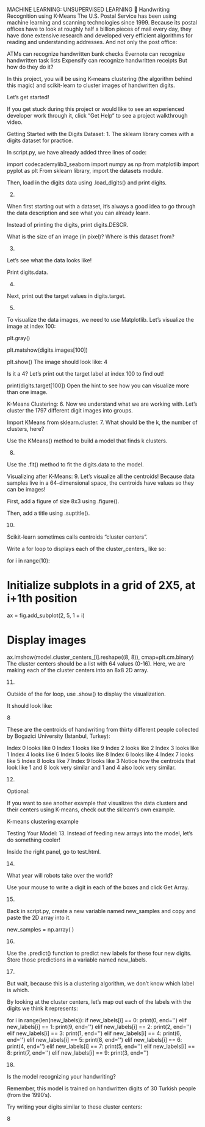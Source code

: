 MACHINE LEARNING: UNSUPERVISED LEARNING 🤖
Handwriting Recognition using K-Means
The U.S. Postal Service has been using machine learning and scanning technologies since 1999. Because its postal offices have to look at roughly half a billion pieces of mail every day, they have done extensive research and developed very efficient algorithms for reading and understanding addresses. And not only the post office:

ATMs can recognize handwritten bank checks
Evernote can recognize handwritten task lists
Expensify can recognize handwritten receipts
But how do they do it?

In this project, you will be using K-means clustering (the algorithm behind this magic) and scikit-learn to cluster images of handwritten digits.

Let’s get started!

If you get stuck during this project or would like to see an experienced developer work through it, click “Get Help“ to see a project walkthrough video.


Getting Started with the Digits Dataset:
1.
The sklearn library comes with a digits dataset for practice.

In script.py, we have already added three lines of code:

import codecademylib3_seaborn
import numpy as np
from matplotlib import pyplot as plt
From sklearn library, import the datasets module.

Then, load in the digits data using .load_digits() and print digits.


2.
When first starting out with a dataset, it’s always a good idea to go through the data description and see what you can already learn.

Instead of printing the digits, print digits.DESCR.

What is the size of an image (in pixel)?
Where is this dataset from?

3.
Let’s see what the data looks like!

Print digits.data.


4.
Next, print out the target values in digits.target.


5.
To visualize the data images, we need to use Matplotlib. Let’s visualize the image at index 100:

plt.gray() 

plt.matshow(digits.images[100])

plt.show()
The image should look like: 4

Is it a 4? Let’s print out the target label at index 100 to find out!

print(digits.target[100])
Open the hint to see how you can visualize more than one image.


K-Means Clustering:
6.
Now we understand what we are working with. Let’s cluster the 1797 different digit images into groups.

Import KMeans from sklearn.cluster.
7.
What should be the k, the number of clusters, here?

Use the KMeans() method to build a model that finds k clusters.


8.
Use the .fit() method to fit the digits.data to the model.

Visualizing after K-Means:
9.
Let’s visualize all the centroids! Because data samples live in a 64-dimensional space, the centroids have values so they can be images!

First, add a figure of size 8x3 using .figure().

Then, add a title using .suptitle().


10.
Scikit-learn sometimes calls centroids “cluster centers”.

Write a for loop to displays each of the cluster_centers_ like so:

for i in range(10):

  # Initialize subplots in a grid of 2X5, at i+1th position
  ax = fig.add_subplot(2, 5, 1 + i)

  # Display images
  ax.imshow(model.cluster_centers_[i].reshape((8, 8)), cmap=plt.cm.binary)
The cluster centers should be a list with 64 values (0-16). Here, we are making each of the cluster centers into an 8x8 2D array.

11.
Outside of the for loop, use .show() to display the visualization.

It should look like:

8

These are the centroids of handwriting from thirty different people collected by Bogazici University (Istanbul, Turkey):

Index 0 looks like 0
Index 1 looks like 9
Index 2 looks like 2
Index 3 looks like 1
Index 4 looks like 6
Index 5 looks like 8
Index 6 looks like 4
Index 7 looks like 5
Index 8 looks like 7
Index 9 looks like 3
Notice how the centroids that look like 1 and 8 look very similar and 1 and 4 also look very similar.

12.
Optional:

If you want to see another example that visualizes the data clusters and their centers using K-means, check out the sklearn‘s own example.

K-means clustering example


Testing Your Model:
13.
Instead of feeding new arrays into the model, let’s do something cooler!

Inside the right panel, go to test.html.


14.
What year will robots take over the world?

Use your mouse to write a digit in each of the boxes and click Get Array.


15.
Back in script.py, create a new variable named new_samples and copy and paste the 2D array into it.

new_samples = np.array(      )


16.
Use the .predict() function to predict new labels for these four new digits. Store those predictions in a variable named new_labels.


17.
But wait, because this is a clustering algorithm, we don’t know which label is which.

By looking at the cluster centers, let’s map out each of the labels with the digits we think it represents:

for i in range(len(new_labels)):
  if new_labels[i] == 0:
    print(0, end='')
  elif new_labels[i] == 1:
    print(9, end='')
  elif new_labels[i] == 2:
    print(2, end='')
  elif new_labels[i] == 3:
    print(1, end='')
  elif new_labels[i] == 4:
    print(6, end='')
  elif new_labels[i] == 5:
    print(8, end='')
  elif new_labels[i] == 6:
    print(4, end='')
  elif new_labels[i] == 7:
    print(5, end='')
  elif new_labels[i] == 8:
    print(7, end='')
  elif new_labels[i] == 9:
    print(3, end='')

18.
Is the model recognizing your handwriting?

Remember, this model is trained on handwritten digits of 30 Turkish people (from the 1990’s).

Try writing your digits similar to these cluster centers:

8
